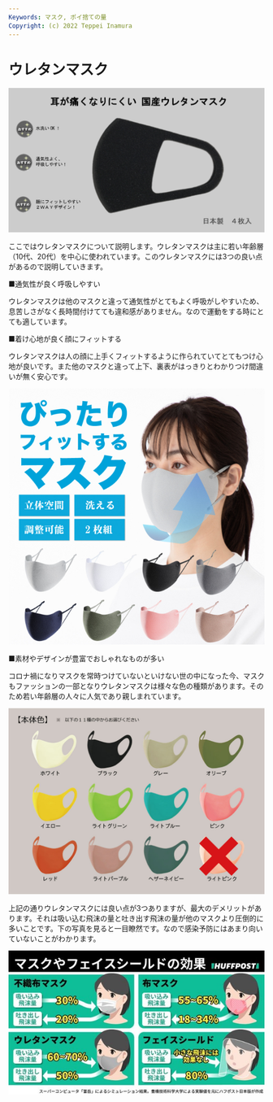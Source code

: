 ```yaml
---
Keywords: マスク, ポイ捨ての量
Copyright: (c) 2022 Teppei Inamura
---
```

# ウレタンマスク

![ウレタンマスク](uretan2.jpg)

ここではウレタンマスクについて説明します。ウレタンマスクは主に若い年齢層（10代、20代）を中心に使われています。このウレタンマスクには3つの良い点があるので説明していきます。

■通気性が良く呼吸しやすい

ウレタンマスクは他のマスクと違って通気性がとてもよく呼吸がしやすいため、息苦しさがなく長時間付けてても違和感がありません。なので運動をする時にとても適しています。

■着け心地が良く顔にフィットする

ウレタンマスクは人の顔に上手くフィットするように作られていてとてもつけ心地が良いです。また他のマスクと違って上下、裏表がはっきりとわかりつけ間違いが無く安心です。

![ウレタンマスク2](uretan3.jpg)

■素材やデザインが豊富でおしゃれなものが多い

コロナ禍になりマスクを常時つけていないといけない世の中になった今、マスクもファッションの一部となりウレタンマスクは様々な色の種類があります。そのため若い年齢層の人々に人気であり親しまれています。

![ウレタンマスク3](uretan4.jpg)

上記の通りウレタンマスクには良い点が3つありますが、最大のデメリットがあります。それは吸い込む飛沫の量と吐き出す飛沫の量が他のマスクより圧倒的に多いことです。下の写真を見ると一目瞭然です。なので感染予防にはあまり向いていないことがわかります。

![ウレタンマスク デメリット](uretan.jpg)
